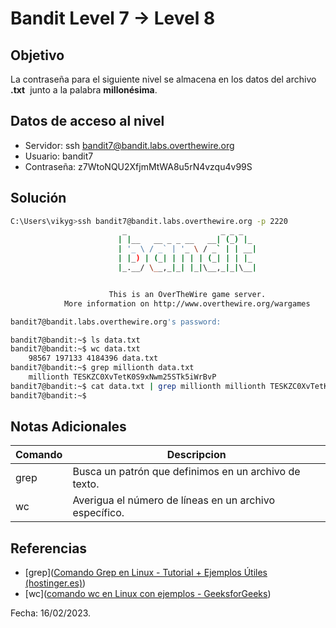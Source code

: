 # Bandit Level 7 → Level 8

## Objetivo
La contraseña para el siguiente nivel se almacena en los datos del archivo **.txt**  junto a la palabra **millonésima**.

## Datos de acceso al nivel
* Servidor: ssh bandit7@bandit.labs.overthewire.org
* Usuario: bandit7
* Contraseña: z7WtoNQU2XfjmMtWA8u5rN4vzqu4v99S

## Solución
``` bash
C:\Users\vikyg>ssh bandit7@bandit.labs.overthewire.org -p 2220
                         _                     _ _ _
                        | |__   __ _ _ __   __| (_) |_
                        | '_ \ / _` | '_ \ / _` | | __|
                        | |_) | (_| | | | | (_| | | |_
                        |_.__/ \__,_|_| |_|\__,_|_|\__|


                      This is an OverTheWire game server.
            More information on http://www.overthewire.org/wargames

bandit7@bandit.labs.overthewire.org's password:
```
``` bash 
bandit7@bandit:~$ ls data.txt 
bandit7@bandit:~$ wc data.txt 
	98567 197133 4184396 data.txt 
bandit7@bandit:~$ grep millionth data.txt 
	millionth TESKZC0XvTetK0S9xNwm25STk5iWrBvP 
bandit7@bandit:~$ cat data.txt | grep millionth millionth TESKZC0XvTetK0S9xNwm25STk5iWrBvP 
bandit7@bandit:~$
```

## Notas Adicionales

|Comando | Descripcion |
|-----|-------|
| grep | Busca un patrón que definimos en un archivo de texto. |
| wc | Averigua el número de líneas en un archivo específico. |


## Referencias
* [grep]([Comando Grep en Linux - Tutorial + Ejemplos Útiles (hostinger.es)](https://www.hostinger.es/tutoriales/comando-grep-linux#:~:text=El%20comando%20grep%20perteneciente%20a%20la%20familia%20Unix,imprimir%C3%A1%20la%20l%C3%ADnea%20o%20l%C3%ADneas%20que%20la%20contengan.))
* [wc]([comando wc en Linux con ejemplos - GeeksforGeeks](https://www.geeksforgeeks.org/wc-command-linux-examples/))

Fecha: 16/02/2023.